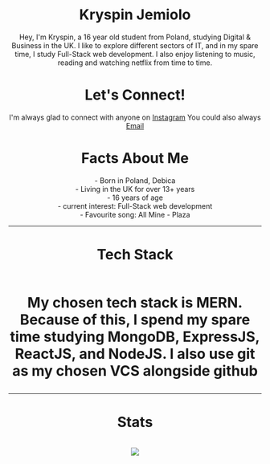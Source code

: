  <h1 align="center">Kryspin Jemiolo</h1>

<p align="center"> Hey, I'm Kryspin, a 16 year old student from Poland, studying Digital & Business in the UK. I like to explore different sectors of IT, and in my spare time, I study Full-Stack web development. I also enjoy listening to music, reading and watching netflix from time to time.</p>

<h1 align="center"> Let's Connect!</h1>

<p align="center"> I'm always glad to connect with anyone on <a href="https://www.instagram.com/kay.1_x/">Instagram</a>
You could also always <a href="mailto: contact@kryspinjemiolo.co.uk">Email</a> </p>

<h1 align="center"> Facts About Me </h1>

<p align="center">
- Born in Poland, Debica <br>
- Living in the UK for over 13+ years <br>
- 16 years of age <br>
- current interest: Full-Stack web development <br>
- Favourite song: All Mine - Plaza <br>
</p1>

---

<h1 align="center"> Tech Stack <br> <br>
<p align="center">My chosen tech stack is <strong>MERN</strong>. Because of this, I spend my spare time studying MongoDB, ExpressJS, ReactJS, and NodeJS. I also use git as my chosen VCS alongside github</p>

---
<h1 align="center"> Stats <br> <br>

<a href="https://github.com/anuraghazra/github-readme-stats">
  <img align="center" src="https://github-readme-stats.vercel.app/api?username=kryspinjemiolo&include_all_commits=true&count_private=true&show_icons=true&theme=radical&title_color='#42ddf5'&text_color='#55de4e'&icon_color='#c45a73'" />
</a>

</h1>
